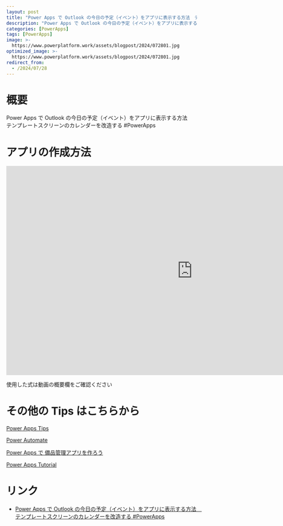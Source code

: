 ```yaml
---
layout: post
title: "Power Apps で Outlook の今日の予定（イベント）をアプリに表示する方法　テンプレートスクリーンのカレンダーを改造する #PowerApps"
description: "Power Apps で Outlook の今日の予定（イベント）をアプリに表示する方法　テンプレートスクリーンのカレンダーを改造する #PowerAppsを動画で分かりやすく解説"
categories: [PowerApps]
tags: [PowerApps]
image: >-
  https://www.powerplatform.work/assets/blogpost/2024/072801.jpg
optimized_image: >-
  https://www.powerplatform.work/assets/blogpost/2024/072801.jpg
redirect_from:
  - /2024/07/28
---
```



#  概要

Power Apps で Outlook の今日の予定（イベント）をアプリに表示する方法　テンプレートスクリーンのカレンダーを改造する #PowerApps


# アプリの作成方法

<iframe width="983" height="553" src="https://www.youtube.com/embed/meTJlqXOz5k" title="YouTube video player" frameborder="0" allow="accelerometer; autoplay; clipboard-write; encrypted-media; gyroscope; picture-in-picture" allowfullscreen></iframe>


使用した式は動画の概要欄をご確認ください


# その他の Tips はこちらから

[Power Apps Tips](https://www.youtube.com/watch?v=VrAQf3JQ7yM&list=PLVhFi1fb3DqakSLVMn22DDcySXh9jtzi- )


[Power Automate](https://www.youtube.com/watch?v=-YnJYT0ASEM&list=PLVhFi1fb3Dqbzic6GieqnLFgD3aTj-eHA)


[Power Apps で 備品管理アプリを作ろう](https://www.youtube.com/playlist?list=PLVhFi1fb3DqZM3HKb8Hea6XEL96990Fyn)


[Power Apps Tutorial](https://www.youtube.com/playlist?list=PLVhFi1fb3DqalxpL974VvAJvV4iWoSbe_)


# リンク


- [Power Apps で Outlook の今日の予定（イベント）をアプリに表示する方法　テンプレートスクリーンのカレンダーを改造する #PowerApps](https://www.youtube.com/watch?v=meTJlqXOz5k)

